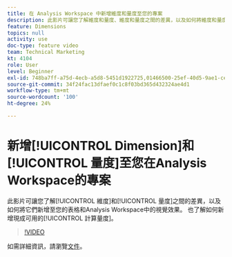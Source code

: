 ```yaml
---
title: 在 Analysis Workspace 中新增維度和量度至您的專案
description: 此影片可讓您了解維度和量度、維度和量度之間的差異，以及如何將維度和量度新增至表格和Analysis Workspace中的視覺效果。 同時也了解如何新增現成可用的計算量度。
feature: Dimensions
topics: null
activity: use
doc-type: feature video
team: Technical Marketing
kt: 4104
role: User
level: Beginner
exl-id: 748ba7ff-a75d-4ecb-a5d8-5451d1922725,01466500-25ef-40d5-9ae1-ce1e0e92b0b5
source-git-commit: 34f24fac13dfaef0c1c8f03bd365d432324ae4d1
workflow-type: tm+mt
source-wordcount: '100'
ht-degree: 24%

---
```


# 新增[!UICONTROL Dimension]和[!UICONTROL 量度]至您在Analysis Workspace的專案

此影片可讓您了解[!UICONTROL 維度]和[!UICONTROL 量度]之間的差異，以及如何將它們新增至您的表格和Analysis Workspace中的視覺效果。 也了解如何新增現成可用的[!UICONTROL 計算量度]。

>[!VIDEO](https://video.tv.adobe.com/v/30606/?quality=12)

如需詳細資訊，請瀏覽[文件](https://experienceleague.adobe.com/docs/analytics/analyze/analysis-workspace/components/analysis-workspace-components.html?lang=zh-Hant)。
